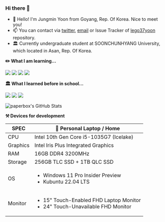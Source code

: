 ### Hi there 👋

- 🥰 Hello! I'm Jungmin Yoon from Goyang, Rep. Of Korea. Nice to meet you!
- 📫 You can contact via [twitter](https://twitter.com/paperbox_update), [email](mailto:contact@paperbox.moe) or Issue Tracker of [lego37yoon](https://github.com/lego37yoon/lego37yoon/issues) repository.
- 🏛️ Currently undergraduate student at SOONCHUNHYANG University, which located in Asan, Rep. Of Korea.

<!--
**lego37yoon/lego37yoon** is a ✨ _special_ ✨ repository because its `README.md` (this file) appears on your GitHub profile.

Here are some ideas to get you started:

- 🔭 I’m currently working on ...
- 🌱 I’m currently learning ...
- 👯 I’m looking to collaborate on ...
- 🤔 I’m looking for help with ...
- 💬 Ask me about ...
- 📫 How to reach me: ...
- 😄 Pronouns: ...
- ⚡ Fun fact: ...
-->

**✏️ What I am learning...**

<a href="https://www.ecma-international.org/publications-and-standards/standards/ecma-262/" target="_blank"><img src="https://img.shields.io/badge/JS-F7DF1E?style=flat-square&logo=JavaScript&logoColor=black"/></a>
<a href="https://svelte.dev/" target="_blank"><img src="https://img.shields.io/badge/Svelte-FF3E00?style=flat-square&logo=Svelte&logoColor=white"/></a>
<a href="https://www.w3.org/Style/CSS/Overview.en.html" target="_blank"><img src="https://img.shields.io/badge/CSS-1572B6?style=flat-square&logo=CSS3&logoColor=white"/></a>
<a href="https://reactjs.org/" target="_blank"><img src="https://img.shields.io/badge/React-61DAFB?style=flat-square&logo=React&logoColor=black"/></a>

**🏛️ What I learned before in school...**

<a href="https://developer.android.com" target="_blank"><img src="https://img.shields.io/badge/Android-3DDC84?style=flat-square&logo=Android&logoColor=white"/></a>
<a href="http://www.open-std.org/jtc1/sc22/wg14/" target="_blank"><img src="https://img.shields.io/badge/C-A8B9CC?style=flat-square&logo=C&logoColor=black"/></a>
<a href="https://www.oracle.com/java/" target="_blank"><img src="https://img.shields.io/badge/Java-007396?style=flat-square&logoColor=white"/></a>

![paperbox's GitHub Stats](https://github-readme-stats.vercel.app/api?username=lego37yoon&show_icons=true&count_private=true&theme=buefy)


**⚒️ Devices for development**

| SPEC | 🏡 Personal Laptop / Home |
| --- | ------- |
| CPU | Intel 10th Gen Core i5-1035G7 (Icelake) |
| Graphics | Intel Iris Plus Integrated Graphics |
| RAM | 16GB DDR4 3200MHz |
| Storage | 256GB TLC SSD + 1TB QLC SSD |
| OS | <ul><li>Windows 11 Pro Insider Preview</li><li>Kubuntu 22.04 LTS</li></ul> |
| Monitor | <ul><li>15" Touch-Enabled FHD Laptop Monitor</li><li>24" Touch-Unavailable FHD Monitor</li></ul> |


